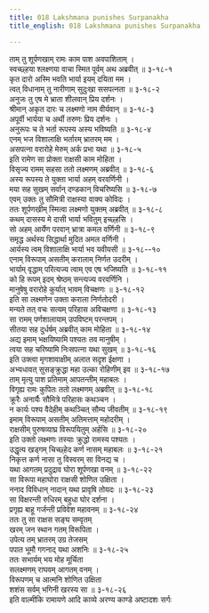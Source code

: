 ```yaml
---
title: 018 Lakshmana punishes Surpanakha
title_english: 018 Lakshmana punishes Surpanakha

---
```

<div class="audioEmbed"  caption="श्रीराम-हरिसीताराममूर्ति-घनपाठिभ्यां वचनम्" src="https://archive.org/download/Ramayana-recitation-Sriram-harisItArAmamUrti-Ghanapaati-v2/Kanda_3/Kanda_3_ARK-018-Shoorpanakha_Shasanam_.mp3"></div>

ताम् तु शूर्पणखाम् रामः काम पाश अवपाशिताम् ।  
स्वच्छ्हया श्लक्ष्णया वाचा स्मित पूर्वम् अथ अब्रवीत् ॥ ३-१८-१  
कृत दारो अस्मि भवति भार्या इयम् दयिता मम ।  
त्वत् विधानाम् तु नारीणाम् सुदुःखा ससपत्नता ॥ ३-१८-२  
अनुजः तु एष मे भ्राता शीलवान् प्रिय दर्शनः ।  
श्रीमान् अकृत दारः च लक्ष्मणो नाम वीर्यवान् ॥ ३-१८-३  
अपूर्वी भार्यया च अर्थी तरुणः प्रिय दर्शनः ।  
अनुरूपः च ते भर्ता रूपस्य अस्य भविष्यति ॥ ३-१८-४  
एनम् भज विशालाक्षि भर्तारम् भ्रातरम् मम ।  
असपत्ना वरारोहे मेरुम् अर्क प्रभा यथा ॥ ३-१८-५  
इति रामेण सा प्रोक्ता राक्षसी काम मोहिता ।  
विसृज्य रामम् सहसा ततो लक्ष्मणम् अब्रवीत् ॥ ३-१८-६  
अस्य रूपस्य ते युक्ता भार्या अहम् वरवर्णिनी ।  
मया सह सुखम् सर्वान् दण्डकान् विचरिष्यसि ॥ ३-१८-७  
एवम् उक्तः तु सौमित्री राक्षस्या वाक्य कोविदः ।  
ततः शूर्पणखीम् स्मित्वा लक्ष्मणो युक्तम् अब्रवीत् ॥ ३-१८-८  
कथम् दासस्य मे दासी भार्या भवितुम् इच्छ्हसि ।  
सो अहम् आर्येण परवान् भ्रात्रा कमल वर्णिनी ॥ ३-१८-९  
समृद्ध अर्थस्य सिद्धार्था मुदित अमल वर्णिनी ।  
आर्यस्य त्वम् विशालाक्षि भार्या भव यवीयसी ॥ ३-१८--१०  
एनाम् विरूपाम् असतीम् करालाम् निर्णत उदरीम् ।  
भार्याम् वृद्धाम् परित्यज्य त्वाम् एव एष भजिष्यति ॥ ३-१८-११  
को हि रूपम् इदम् श्रेष्ठम् सन्त्यज्य वरवर्णिनि ।  
मानुषेषु वरारोहे कुर्यात् भावम् विचक्षणः ॥ ३-१८-१२  
इति सा लक्ष्मणेन उक्ता कराला निर्णतोदरी ।  
मन्यते तत् वचः सत्यम् परिहास अविचक्षणा ॥ ३-१८-१३  
सा रामम् पर्णशालायाम् उपविष्टम् परन्तपम् ।  
सीतया सह दुर्धर्षम् अब्रवीत् काम मोहिता ॥ ३-१८-१४  
अद्य इमाम् भक्षयिष्यामि पश्यतः तव मानुषीम् ।  
त्वया सह चरिष्यामि निःसपत्ना यथा सुखम् ॥ ३-१८-१६  
इति उक्त्वा मृगशावाक्षीम् अलात सदृश ईक्षणा ।  
अभ्यधावत् सुसङ्क्रुद्धा महा उल्का रोहिणीम् इव ॥ ३-१८-१७  
ताम् मृत्यु पाश प्रतिमाम् आपतन्तीम् महाबलः ।  
विगृह्य रामः कुपितः ततो लक्ष्मणम् अब्रवीत् ॥ ३-१८-१८  
क्रूरैः अनार्यैः सौमित्रे परिहासः कथञ्चन ।  
न कार्यः पश्य वैदेहीम् कथञ्चित् सौम्य जीवतीम् ॥ ३-१८-१९  
इमाम् विरूपाम् असतीम् अतिमत्ताम् महोदरीम् ।  
राक्षसीम् पुरुषव्याघ्र विरूपयितुम् अर्हसि ॥ ३-१८-२०  
इति उक्तो लक्ष्मणः तस्याः क्रुद्धो रामस्य पश्यतः ।  
उद्धृत्य खड्गम् चिच्छ्हेद कर्ण नासम् महाबलः ॥ ३-१८-२१  
निकृत्त कर्ण नासा तु विस्वरम् सा विनद्य च ।  
यथा आगतम् प्रदुद्राव घोरा शूर्पणखा वनम् ॥ ३-१८-२२  
सा विरूपा महाघोरा राक्षसी शोणित उक्षिता ।  
ननाद विविधान् नादान् यथा प्रावृषि तोयदः ॥ ३-१८-२३  
सा विक्षरन्ती रुधिरम् बहुधा घोर दर्शना ।  
प्रगृह्य बाहू गर्जन्ती प्रविवेश महावनम् ॥ ३-१८-२४  
ततः तु सा राक्षस सङ्घ सम्वृतम्  
खरम् जन स्थान गतम् विरूपिता ।  
उपेत्य तम् भ्रातरम् उग्र तेजसम्  
पपात भूमौ गगनाद् यथा अशनिः ॥ ३-१८-२५  
ततः सभार्यम् भय मोह मूर्चिता  
सलक्ष्मणम् राघवम् आगतम् वनम् ।  
विरूपणम् च आत्मनि शोणित उक्षिता  
शशंस सर्वम् भगिनी खरस्य सा ॥ ३-१८-२६  
इति वाल्मीकि रामायणे आदि काव्ये अरण्य काण्डे अष्टादशः सर्गः